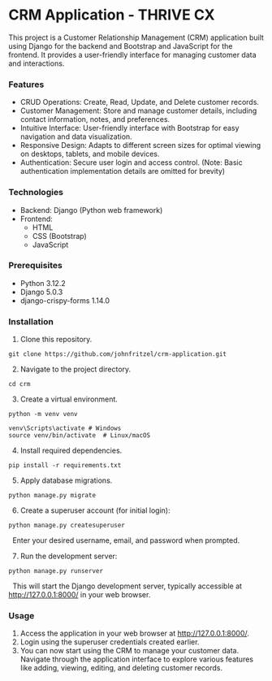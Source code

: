 # CRM Application - THRIVE CX

This project is a Customer Relationship Management (CRM) application built using Django for the backend and Bootstrap and JavaScript for the frontend. It provides a user-friendly interface for managing customer data and interactions.


### Features
- CRUD Operations: Create, Read, Update, and Delete customer records.
- Customer Management: Store and manage customer details, including contact information, notes, and preferences.
- Intuitive Interface: User-friendly interface with Bootstrap for easy navigation and data visualization.
- Responsive Design: Adapts to different screen sizes for optimal viewing on desktops, tablets, and mobile devices.
- Authentication: Secure user login and access control. (Note: Basic authentication implementation details are omitted for brevity)


### Technologies
- Backend: Django (Python web framework)
- Frontend:
  - HTML
  - CSS (Bootstrap)
  - JavaScript


### Prerequisites
- Python 3.12.2
- Django 5.0.3
- django-crispy-forms 1.14.0


### Installation
1. Clone this repository.
```
git clone https://github.com/johnfritzel/crm-application.git
```

2. Navigate to the project directory.
```
cd crm
```

3. Create a virtual environment.
```
python -m venv venv
```
```
venv\Scripts\activate # Windows
source venv/bin/activate  # Linux/macOS
```

4. Install required dependencies.
```
pip install -r requirements.txt
```

5. Apply database migrations.
```
python manage.py migrate
```

6. Create a superuser account (for initial login):
```
python manage.py createsuperuser
```
&nbsp; Enter your desired username, email, and password when prompted.

7. Run the development server:
```
python manage.py runserver
```
&nbsp; This will start the Django development server, typically accessible at http://127.0.0.1:8000/ in your web browser.


### Usage
1. Access the application in your web browser at http://127.0.0.1:8000/.
2. Login using the superuser credentials created earlier.
3. You can now start using the CRM to manage your customer data. Navigate through the application interface to explore various features like adding, viewing, editing, and deleting customer records.
